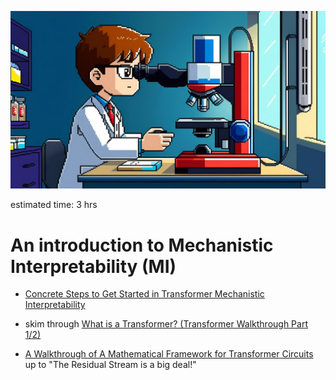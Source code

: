![alt text](image.png)

estimated time: 3 hrs

# An introduction to Mechanistic Interpretability (MI)

- [Concrete Steps to Get Started in Transformer Mechanistic Interpretability](https://www.neelnanda.io/mechanistic-interpretability/getting-started)

- skim through [What is a Transformer? (Transformer Walkthrough Part 1/2)](https://www.youtube.com/watch?v=bOYE6E8JrtU&list=PL7m7hLIqA0hoIUPhC26ASCVs_VrqcDpAz&index=2)

- [A Walkthrough of A Mathematical Framework for Transformer Circuits](https://www.youtube.com/watch?v=KV5gbOmHbjU&list=PL7m7hLIqA0hoIUPhC26ASCVs_VrqcDpAz&index=4) up to "The Residual Stream is a big deal!"

